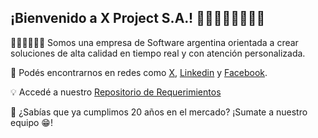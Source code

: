 ## ¡Bienvenido a X Project S.A.! 👋🏼👨🏻‍💻👩🏻‍💻

🙋🏻‍♀️🙋🏻‍♂️ Somos una empresa de Software argentina orientada a crear soluciones de alta calidad en tiempo real y con atención personalizada.

🌈 Podés encontrarnos en redes como [X](https://twitter.com/XProjectSA), [Linkedin](https://www.linkedin.com/company/x-project-s.a.) y [Facebook](https://www.facebook.com/Xprojectsa).

💡 Accedé a nuestro [Repositorio de Requerimientos](https://github.com/X-Project-SA/Requerimientos)

🍿 ¿Sabías que ya cumplimos 20 años en el mercado? ¡Sumate a nuestro equipo 😁!
